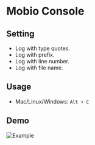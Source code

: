 # Mobio Console
## Setting
- Log with type quotes.
- Log with prefix.
- Log with line number.
- Log with file name.
## Usage
- Mac/Linux/Windows: `Alt + C`
## Demo

![Example](https://i.imgur.com/VanbnbK.png)
